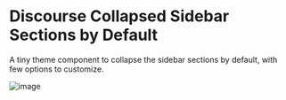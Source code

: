 # Discourse Collapsed Sidebar Sections by Default

A tiny theme component to collapse the sidebar sections by default, with few options to customize.

![image](https://user-images.githubusercontent.com/360640/231480712-f1d2ea32-925a-43ac-9daa-31111d52be93.png)
